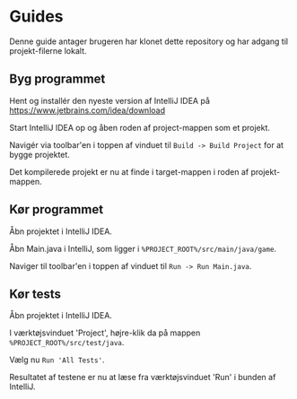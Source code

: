 # Guides

Denne guide antager brugeren har klonet dette repository og har adgang til projekt-filerne lokalt.

## Byg programmet

Hent og installér den nyeste version af IntelliJ IDEA på https://www.jetbrains.com/idea/download

Start IntelliJ IDEA op og åben roden af project-mappen som et projekt.

Navigér via toolbar'en i toppen af vinduet til `Build -> Build Project` for at bygge projektet.

Det kompilerede projekt er nu at finde i target-mappen i roden af projekt-mappen.

## Kør programmet

Åbn projektet i IntelliJ IDEA.

Åbn Main.java i IntelliJ, som ligger i `%PROJECT_ROOT%/src/main/java/game`.

Naviger til toolbar'en i toppen af vinduet til `Run -> Run Main.java`.

## Kør tests

Åbn projektet i IntelliJ IDEA.

I værktøjsvinduet 'Project', højre-klik da på mappen `%PROJECT_ROOT%/src/test/java`.

Vælg nu `Run 'All Tests'`.

Resultatet af testene er nu at læse fra værktøjsvinduet 'Run' i bunden af IntelliJ.

